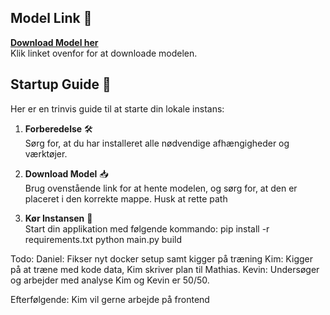 ## Model Link 🔗

**[Download Model her](https://huggingface.co/tensorblock/Llama-3.2-3B-GGUF/blob/main/Llama-3.2-3B-Q5_K_M.gguf)**  
Klik linket ovenfor for at downloade modelen.

## Startup Guide 🚀

Her er en trinvis guide til at starte din lokale instans:

1. **Forberedelse** 🛠️  
   Sørg for, at du har installeret alle nødvendige afhængigheder og værktøjer.

2. **Download Model** 📥  
   Brug ovenstående link for at hente modelen, og sørg for, at den er placeret i den korrekte mappe.
   Husk at rette path  

3. **Kør Instansen** 🏃  
   Start din applikation med følgende kommando:
   pip install -r requirements.txt
   python main.py build 

Todo: 
Daniel: Fikser nyt docker setup samt kigger på træning 
Kim: Kigger på at træne med kode data, Kim skriver plan til Mathias. 
Kevin: Undersøger og arbejder med analyse Kim og Kevin er 50/50.

Efterfølgende: 
Kim vil gerne arbejde på frontend

